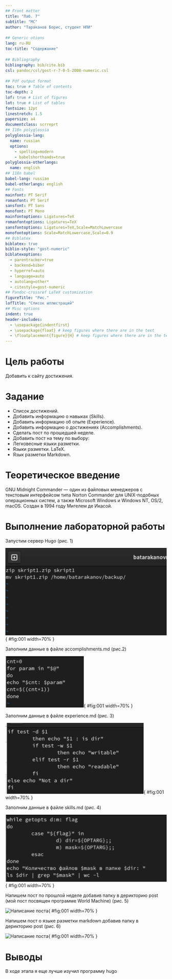 ```yaml
---
## Front matter
title: "Лаб. 7"
subtitle: "MC"
author: "Тараканов Борис, студент НПИ"

## Generic otions
lang: ru-RU
toc-title: "Содержание"

## Bibliography
bibliography: bib/cite.bib
csl: pandoc/csl/gost-r-7-0-5-2008-numeric.csl

## Pdf output format
toc: true # Table of contents
toc-depth: 2
lof: true # List of figures
lot: true # List of tables
fontsize: 12pt
linestretch: 1.5
papersize: a4
documentclass: scrreprt
## I18n polyglossia
polyglossia-lang:
  name: russian
  options:
	- spelling=modern
	- babelshorthands=true
polyglossia-otherlangs:
  name: english
## I18n babel
babel-lang: russian
babel-otherlangs: english
## Fonts
mainfont: PT Serif
romanfont: PT Serif
sansfont: PT Sans
monofont: PT Mono
mainfontoptions: Ligatures=TeX
romanfontoptions: Ligatures=TeX
sansfontoptions: Ligatures=TeX,Scale=MatchLowercase
monofontoptions: Scale=MatchLowercase,Scale=0.9
## Biblatex
biblatex: true
biblio-style: "gost-numeric"
biblatexoptions:
  - parentracker=true
  - backend=biber
  - hyperref=auto
  - language=auto
  - autolang=other*
  - citestyle=gost-numeric
## Pandoc-crossref LaTeX customization
figureTitle: "Рис."
lofTitle: "Список иллюстраций"
## Misc options
indent: true
header-includes:
  - \usepackage{indentfirst}
  - \usepackage{float} # keep figures where there are in the text
  - \floatplacement{figure}{H} # keep figures where there are in the text
---
```


# Цель работы

Добавить к сайту достижения.


# Задание

- Список достижений.
- Добавить информацию о навыках (Skills).
- Добавить информацию об опыте (Experience).
- Добавить информацию о достижениях (Accomplishments).
- Сделать пост по прошедшей неделе.
- Добавить пост на тему по выбору:
- Легковесные языки разметки.
- Языки разметки. LaTeX.
- Язык разметки Markdown.

# Теоретическое введение

GNU Midnight Commander — один из файловых менеджеров с текстовым интерфейсом типа Norton Commander для UNIX-подобных операционных систем, а также Microsoft Windows и Windows NT, OS/2, macOS. Создан в 1994 году Мигелем де Икасой.

# Выполнение лабораторной работы

Запустим сервер Hugo (рис. 1)

![Название рисунка](image/1.png){ #fig:001 width=70% }

Заполним данные в файле accomplishments.md (рис.2)

![Добавление достижений](image/2.png){ #fig:001 width=70% }

Заполним данные в файле experience.md (рис. 3)

![Добавление опыта](image/3.png){ #fig:001 width=70% }

Заполним данные в файле skills.md (рис. 4)

![Добавление навыков](image/4.png){ #fig:001 width=70% }

Напишем пост по прошлой неделе добавив папку в дерикторию post (мой пост посвящен программе World Machine) (рис. 5)

![Написание поста](image/5.png){ #fig:001 width=70% }

Напишем пост о языке разметки markdown добавив папку в дерикторию post (рис. 6)

![Написание поста](image/6.png){ #fig:001 width=70% }
# Выводы

В ходе этапа я еще лучше изучил программу hugo

